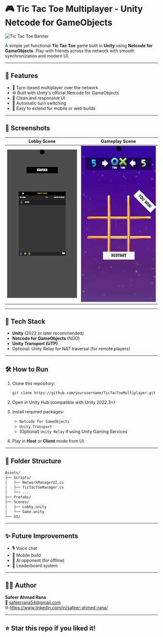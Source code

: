 # 🎮 Tic Tac Toe Multiplayer - Unity Netcode for GameObjects

![Tic Tac Toe Banner](Screenshots/banner.png)

A simple yet functional **Tic Tac Toe** game built in **Unity** using **Netcode for GameObjects**. Play with friends across the network with smooth synchronization and modern UI.

---

## 🚀 Features

- 🔁 Turn-based multiplayer over the network
- ⚙️ Built with Unity's official Netcode for GameObjects
- 🎨 Clean and responsive UI
- 🔄 Automatic turn switching
- 📱 Easy to extend for mobile or web builds

---

## 📸 Screenshots

| Lobby Scene | Gameplay Scene |
|-------------|----------------|
| ![Lobby](Screenshots/lobby.png) | ![Gameplay](Screenshots/gameplay.png) |

---

## 🧩 Tech Stack

- **Unity** (2022 or later recommended)
- **Netcode for GameObjects** (NGO)
- **Unity Transport (UTP)**
- Optional: Unity Relay for NAT traversal (for remote players)

---

## 🛠️ How to Run

1. Clone this repository:
   ```bash
   git clone https://github.com/yourusername/TicTacToeMultiplayer.git
   ```

2. Open in Unity Hub (compatible with Unity 2022.3+)

3. Install required packages:
   - `Netcode for GameObjects`
   - `Unity Transport`
   - (Optional) `Unity Relay` if using Unity Gaming Services

4. Play in **Host** or **Client** mode from UI.

---

## 📁 Folder Structure

```
Assets/
├── Scripts/
│   ├── NetworkManagerUI.cs
│   ├── TicTacToeManager.cs
│   └── ...
├── Prefabs/
├── Scenes/
│   ├── Lobby.unity
│   └── Game.unity
└── UI/
```

---

## ✨ Future Improvements

- 🎙 Voice chat
- 📱 Mobile build
- 🧠 AI opponent (for offline)
- 🥇 Leaderboard system

---

## 👨‍💻 Author

**Safeer Ahmad Rana**  
📧 safeerrana54@gmail.com  
🌐 https://www.linkedin.com/in/safeer-ahmed-rana/

---

## ⭐ Star this repo if you liked it!
